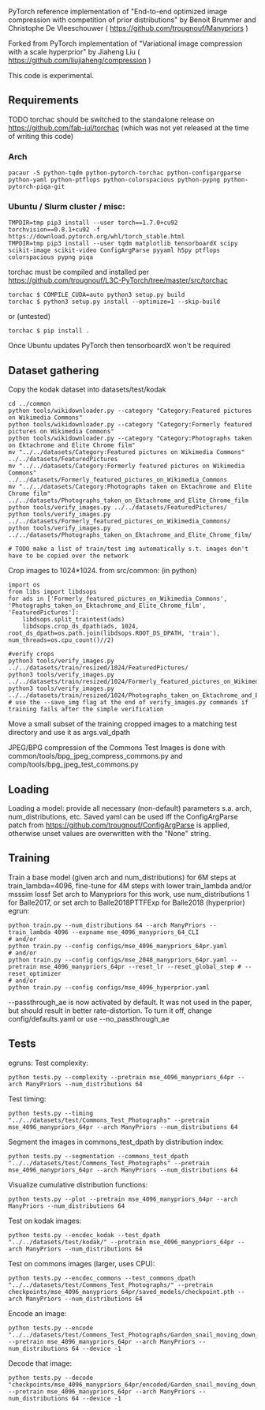 PyTorch reference implementation of
"End-to-end optimized image compression with competition of prior distributions"
by Benoit Brummer and Christophe De Vleeschouwer ( https://github.com/trougnouf/Manypriors )

Forked from PyTorch implementation of
"Variational image compression with a scale hyperprior"
by Jiaheng Liu ( https://github.com/liujiaheng/compression )

This code is experimental.

## Requirements

TODO torchac should be switched to the standalone release on https://github.com/fab-jul/torchac (which was not yet released at the time of writing this code)

### Arch
```
pacaur -S python-tqdm python-pytorch-torchac python-configargparse python-yaml python-ptflops python-colorspacious python-pypng python-pytorch-piqa-git
```

### Ubuntu / Slurm cluster / misc:

```
TMPDIR=tmp pip3 install --user torch==1.7.0+cu92 torchvision==0.8.1+cu92 -f https://download.pytorch.org/whl/torch_stable.html
TMPDIR=tmp pip3 install --user tqdm matplotlib tensorboardX scipy scikit-image scikit-video ConfigArgParse pyyaml h5py ptflops colorspacious pypng piqa

```
torchac must be compiled and installed per https://github.com/trougnouf/L3C-PyTorch/tree/master/src/torchac
```
torchac $ COMPILE_CUDA=auto python3 setup.py build
torchac $ python3 setup.py install --optimize=1 --skip-build
```
or (untested)
```
torchac $ pip install .
```

Once Ubuntu updates PyTorch then tensorboardX won't be required

## Dataset gathering
Copy the kodak dataset into datasets/test/kodak

```
cd ../common
python tools/wikidownloader.py --category "Category:Featured pictures on Wikimedia Commons"
python tools/wikidownloader.py --category "Category:Formerly featured pictures on Wikimedia Commons"
python tools/wikidownloader.py --category "Category:Photographs taken on Ektachrome and Elite Chrome film"
mv "../../datasets/Category:Featured pictures on Wikimedia Commons" ../../datasets/FeaturedPictures
mv "../../datasets/Category:Formerly featured pictures on Wikimedia Commons" ../../datasets/Formerly_featured_pictures_on_Wikimedia_Commons
mv "../../datasets/Category:Photographs taken on Ektachrome and Elite Chrome film" ../../datasets/Photographs_taken_on_Ektachrome_and_Elite_Chrome_film
python tools/verify_images.py ../../datasets/FeaturedPictures/
python tools/verify_images.py ../../datasets/Formerly_featured_pictures_on_Wikimedia_Commons/
python tools/verify_images.py ../../datasets/Photographs_taken_on_Ektachrome_and_Elite_Chrome_film/

# TODO make a list of train/test img automatically s.t. images don't have to be copied over the network
```
Crop images to 1024*1024. from src/common: (in python)

```
import os
from libs import libdsops
for ads in ['Formerly_featured_pictures_on_Wikimedia_Commons', 'Photographs_taken_on_Ektachrome_and_Elite_Chrome_film', 'FeaturedPictures']:
    libdsops.split_traintest(ads)
    libdsops.crop_ds_dpath(ads, 1024, root_ds_dpath=os.path.join(libdsops.ROOT_DS_DPATH, 'train'), num_threads=os.cpu_count()//2)

#verify crops
python3 tools/verify_images.py ../../datasets/train/resized/1024/FeaturedPictures/
python3 tools/verify_images.py ../../datasets/train/resized/1024/Formerly_featured_pictures_on_Wikimedia_Commons/
python3 tools/verify_images.py ../../datasets/train/resized/1024/Photographs_taken_on_Ektachrome_and_Elite_Chrome_film/
# use the --save_img flag at the end of verify_images.py commands if training fails after the simple verification
```
Move a small subset of the training cropped images to a matching test directory and use it as args.val_dpath

JPEG/BPG compression of the Commons Test Images is done with common/tools/bpg_jpeg_compress_commons.py and comp/tools/bpg_jpeg_test_commons.py

## Loading

Loading a model: provide all necessary (non-default) parameters s.a. arch, num_distributions, etc.
Saved yaml can be used iff the ConfigArgParse patch from https://github.com/trougnouf/ConfigArgParse is applied,
otherwise unset values are overwritten with the "None" string.

## Training

Train a base model (given arch and num_distributions) for 6M steps at train_lambda=4096, fine-tune for 4M steps with lower train_lambda and/or msssim lossf
Set arch to Manypriors for this work, use num_distributions 1 for Balle2017, or set arch to Balle2018PTTFExp for Balle2018 (hyperprior)
egrun:

```
python train.py --num_distributions 64 --arch ManyPriors --train_lambda 4096 --expname mse_4096_manypriors_64_CLI
# and/or
python train.py --config configs/mse_4096_manypriors_64pr.yaml
# and/or
python train.py --config configs/mse_2048_manypriors_64pr.yaml --pretrain mse_4096_manypriors_64pr --reset_lr --reset_global_step # --reset_optimizer
# and/or
python train.py --config configs/mse_4096_hyperprior.yaml
```

--passthrough_ae is now activated by default. It was not used in the paper, but should result in better rate-distortion. To turn it off, change config/defaults.yaml or use --no_passthrough_ae
## Tests

egruns:
Test complexity:

```
python tests.py --complexity --pretrain mse_4096_manypriors_64pr --arch ManyPriors --num_distributions 64
```
Test timing:

```
python tests.py --timing "../../datasets/test/Commons_Test_Photographs" --pretrain mse_4096_manypriors_64pr --arch ManyPriors --num_distributions 64
```
Segment the images in commons_test_dpath by distribution index:

```
python tests.py --segmentation --commons_test_dpath "../../datasets/test/Commons_Test_Photographs" --pretrain mse_4096_manypriors_64pr --arch ManyPriors --num_distributions 64
```
Visualize cumulative distribution functions:

```
python tests.py --plot --pretrain mse_4096_manypriors_64pr --arch ManyPriors --num_distributions 64
```
Test on kodak images:

```
python tests.py --encdec_kodak --test_dpath "../../datasets/test/kodak/" --pretrain mse_4096_manypriors_64pr --arch ManyPriors --num_distributions 64
```
Test on commons images (larger, uses CPU):

```
python tests.py --encdec_commons --test_commons_dpath "../../datasets/test/Commons_Test_Photographs/" --pretrain checkpoints/mse_4096_manypriors_64pr/saved_models/checkpoint.pth --arch ManyPriors --num_distributions 64
```
Encode an image:

```
python tests.py --encode "../../datasets/test/Commons_Test_Photographs/Garden_snail_moving_down_the_Vennbahn_in_disputed_territory_(DSCF5879).png" --pretrain mse_4096_manypriors_64pr --arch ManyPriors --num_distributions 64 --device -1
```
Decode that image:

```
python tests.py --decode "checkpoints/mse_4096_manypriors_64pr/encoded/Garden_snail_moving_down_the_Vennbahn_in_disputed_territory_(DSCF5879).png" --pretrain mse_4096_manypriors_64pr --arch ManyPriors --num_distributions 64 --device -1
```
